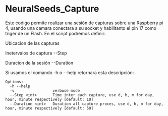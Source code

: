 # NeuralSeeds_Capture

Este codigo permite realizar una sesión de capturas sobre una Raspberry pi 4, usando una camara conectara a su socket y habilitanto el pin 17 como triger de un Flash.
En el script podremos definir:

Ubicacion de las capturas <Folder>

Inetervalos de captura --Step

Duracion de la sesión --Duration

Si usamos el comando -h o --help retornara esta descripción:

```Usage: MultCapCam.py [options] <Folder> [Step] [Duration]
Options:
  -h --help
  -v                 verbose mode
  --Step <int>       Time inter each capture, use d, h, m for day, hour, minute respectively [default: 10]
  --Duration <int>   Duration all capture proces, use d, h, m for day, hour, minute respectively [default: 50]
```

